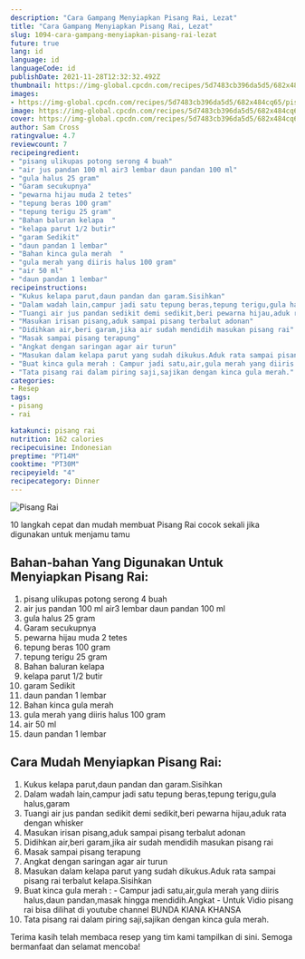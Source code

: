 ```yaml
---
description: "Cara Gampang Menyiapkan Pisang Rai, Lezat"
title: "Cara Gampang Menyiapkan Pisang Rai, Lezat"
slug: 1094-cara-gampang-menyiapkan-pisang-rai-lezat
future: true
lang: id
language: id
languageCode: id
publishDate: 2021-11-28T12:32:32.492Z 
thumbnail: https://img-global.cpcdn.com/recipes/5d7483cb396da5d5/682x484cq65/pisang-rai-foto-resep-utama.png
images:
- https://img-global.cpcdn.com/recipes/5d7483cb396da5d5/682x484cq65/pisang-rai-foto-resep-utama.png
image: https://img-global.cpcdn.com/recipes/5d7483cb396da5d5/682x484cq65/pisang-rai-foto-resep-utama.png
cover: https://img-global.cpcdn.com/recipes/5d7483cb396da5d5/682x484cq65/pisang-rai-foto-resep-utama.png
author: Sam Cross
ratingvalue: 4.7
reviewcount: 7
recipeingredient:
- "pisang ulikupas potong serong 4 buah"
- "air jus pandan 100 ml air3 lembar daun pandan 100 ml"
- "gula halus 25 gram"
- "Garam secukupnya"
- "pewarna hijau muda 2 tetes"
- "tepung beras 100 gram"
- "tepung terigu 25 gram"
- "Bahan baluran kelapa  "
- "kelapa parut 1/2 butir"
- "garam Sedikit"
- "daun pandan 1 lembar"
- "Bahan kinca gula merah  "
- "gula merah yang diiris halus 100 gram"
- "air 50 ml"
- "daun pandan 1 lembar"
recipeinstructions:
- "Kukus kelapa parut,daun pandan dan garam.Sisihkan"
- "Dalam wadah lain,campur jadi satu tepung beras,tepung terigu,gula halus,garam"
- "Tuangi air jus pandan sedikit demi sedikit,beri pewarna hijau,aduk rata dengan whisker"
- "Masukan irisan pisang,aduk sampai pisang terbalut adonan"
- "Didihkan air,beri garam,jika air sudah mendidih masukan pisang rai"
- "Masak sampai pisang terapung"
- "Angkat dengan saringan agar air turun"
- "Masukan dalam kelapa parut yang sudah dikukus.Aduk rata sampai pisang rai terbalut kelapa.Sisihkan"
- "Buat kinca gula merah : Campur jadi satu,air,gula merah yang diiris halus,daun pandan,masak hingga mendidih.Angkat Untuk Vidio pisang rai bisa dilihat di youtube channel BUNDA KIANA KHANSA"
- "Tata pisang rai dalam piring saji,sajikan dengan kinca gula merah."
categories:
- Resep
tags:
- pisang
- rai

katakunci: pisang rai 
nutrition: 162 calories
recipecuisine: Indonesian
preptime: "PT14M"
cooktime: "PT30M"
recipeyield: "4"
recipecategory: Dinner
---
```



![Pisang Rai](https://img-global.cpcdn.com/recipes/5d7483cb396da5d5/682x484cq65/pisang-rai-foto-resep-utama.png)

10 langkah cepat dan mudah membuat  Pisang Rai cocok sekali jika digunakan untuk menjamu tamu

<!--inarticleads1-->

## Bahan-bahan Yang Digunakan Untuk Menyiapkan Pisang Rai:

1. pisang ulikupas potong serong 4 buah
1. air jus pandan 100 ml air3 lembar daun pandan 100 ml
1. gula halus 25 gram
1. Garam secukupnya
1. pewarna hijau muda 2 tetes
1. tepung beras 100 gram
1. tepung terigu 25 gram
1. Bahan baluran kelapa  
1. kelapa parut 1/2 butir
1. garam Sedikit
1. daun pandan 1 lembar
1. Bahan kinca gula merah  
1. gula merah yang diiris halus 100 gram
1. air 50 ml
1. daun pandan 1 lembar



<!--inarticleads2-->

## Cara Mudah Menyiapkan Pisang Rai:

1. Kukus kelapa parut,daun pandan dan garam.Sisihkan
1. Dalam wadah lain,campur jadi satu tepung beras,tepung terigu,gula halus,garam
1. Tuangi air jus pandan sedikit demi sedikit,beri pewarna hijau,aduk rata dengan whisker
1. Masukan irisan pisang,aduk sampai pisang terbalut adonan
1. Didihkan air,beri garam,jika air sudah mendidih masukan pisang rai
1. Masak sampai pisang terapung
1. Angkat dengan saringan agar air turun
1. Masukan dalam kelapa parut yang sudah dikukus.Aduk rata sampai pisang rai terbalut kelapa.Sisihkan
1. Buat kinca gula merah : - Campur jadi satu,air,gula merah yang diiris halus,daun pandan,masak hingga mendidih.Angkat - Untuk Vidio pisang rai bisa dilihat di youtube channel BUNDA KIANA KHANSA
1. Tata pisang rai dalam piring saji,sajikan dengan kinca gula merah.




Terima kasih telah membaca resep yang tim kami tampilkan di sini. Semoga bermanfaat dan selamat mencoba!
